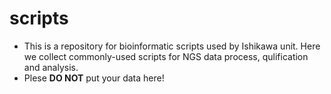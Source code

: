 # scripts
* This is a repository for bioinformatic scripts used by Ishikawa unit. Here we collect commonly-used scripts for NGS data process, qulification and analysis. 
* Plese **DO NOT** put your data here! 
